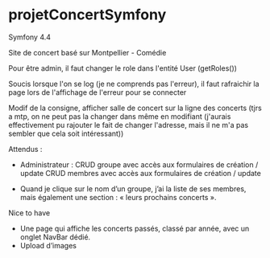 # projetConcertSymfony
Symfony 4.4

Site de concert basé sur Montpellier - Comédie

Pour être admin, il faut changer le role dans l'entité User (getRoles())

Soucis lorsque l'on se log (je ne comprends pas l'erreur), il faut rafraichir la page lors de l'affichage de l'erreur pour se connecter

Modif de la consigne, afficher salle de concert sur la ligne des concerts (tjrs a mtp, on ne peut pas la changer dans même en modifiant (j'aurais effectivement pu rajouter le fait de changer l'adresse, mais il ne m'a pas sembler que cela soit intéressant))


Attendus :
- Administrateur :
    CRUD groupe avec accès aux formulaires de création / update
    CRUD membres avec accès aux formulaires de création / update

- Quand je clique sur le nom d’un groupe, j’ai la liste de ses membres, mais également une section : « leurs prochains concerts ».



Nice to have
- Une page qui affiche les concerts passés, classé par année, avec un onglet NavBar dédié.
- Upload d’images